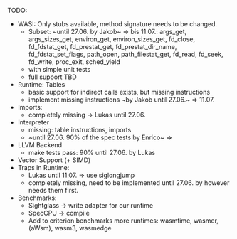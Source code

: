 TODO:
 - WASI: Only stubs available, method signature needs to be changed.
    - Subset: ~until 27.06. by Jakob~ => bis 11.07.: args_get, args_sizes_get, environ_get, environ_sizes_get, fd_close, fd_fdstat_get, fd_prestat_get, fd_prestat_dir_name, fd_fdstat_set_flags, path_open, path_filestat_get, fd_read, fd_seek, fd_write, proc_exit, sched_yield
    - with simple unit tests
    - full support TBD
 - Runtime: Tables
    - basic support for indirect calls exists, but missing instructions
    - implement missing instructions ~by Jakob until 27.06.~ => 11.07.
 - Imports:
    - completely missing -> Lukas until 27.06.
 - Interpreter
    - missing: table instructions, imports
    - ~until 27.06. 90% of the spec tests by Enrico~ =>
 - LLVM Backend
    - make tests pass: 90% until 27.06. by Lukas
 - Vector Support (+ SIMD)
 - Traps in Runtime:
    - Lukas until 11.07. => use siglongjump
    - completely missing, need to be implemented until 27.06. by however needs them first.
 - Benchmarks:
    - Sightglass -> write adapter for our runtime
    - SpecCPU -> compile
    - Add to criterion benchmarks more runtimes: wasmtime, wasmer, (aWsm), wasm3, wasmedge
